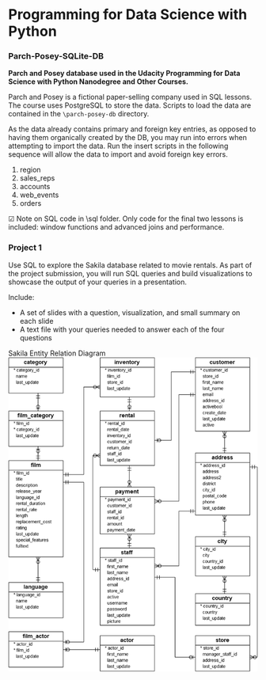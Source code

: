 # Programming for Data Science with Python

### Parch-Posey-SQLite-DB

**Parch and Posey database used in the Udacity Programming for Data Science with Python Nanodegree and Other Courses.**

Parch and Posey is a fictional paper-selling company used in SQL lessons. The course uses PostgreSQL to store the data. Scripts to load the data are contained in the `\parch-posey-db` directory.

As the data already contains primary and foreign key entries, as opposed to having them organically created by the DB, you may run into errors when attempting to import the data. Run the insert scripts in the following sequence will allow the data to import and avoid foreign key errors.

 1. region
 2. sales_reps
 3. accounts
 4. web_events
 5. orders
 
 &#9745; Note on SQL code in \sql folder. Only code for the final two lessons is included: window functions and advanced joins and performance.
 
### Project 1
Use SQL to explore the Sakila database related to movie rentals. As part of the project submission, you will run SQL queries and build visualizations to showcase the output of your queries in a presentation. 

Include:

* A set of slides with a question, visualization, and small summary on each slide
* A text file with your queries needed to answer each of the four questions

Sakila Entity Relation Diagram
![Sakila ERD](projects/1_investigate_rdb/sakila_erd.png)



